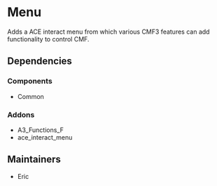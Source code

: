 # Menu
Adds a ACE interact menu from which various CMF3 features can add functionality to control CMF.

## Dependencies
### Components
- Common

### Addons
- A3_Functions_F
- ace_interact_menu

## Maintainers
- Eric